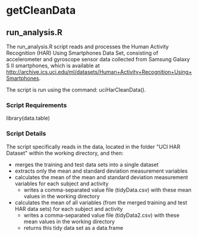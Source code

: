 getCleanData
============
## run_analysis.R
The run_analysis.R script reads and processes the Human Activity Recognition (HAR) Using Smartphones Data Set, consisting of accelerometer and gyroscope sensor data collected from Samsung Galaxy S II smartphones, which is available at http://archive.ics.uci.edu/ml/datasets/Human+Activity+Recognition+Using+Smartphones.

The script is run using the command: uciHarCleanData().

### Script Requirements
library(data.table)

### Script Details
The script specifically reads in the data, located in the folder "UCI HAR Dataset" within the working directory, and then:
* merges the training and test data sets into a single dataset
* extracts only the mean and standard deviation measurement variables
* calculates the mean of the mean and standard deviation measurement variables for each subject and activity
    * writes a comma-separated value file (tidyData.csv) with these mean values in the working directory
* calculates the mean of all variables (from the merged training and test HAR data sets) for each subject and activity
    * writes a comma-separated value file (tidyData2.csv) with these mean values in the working directory
    * returns this tidy data set as a data.frame